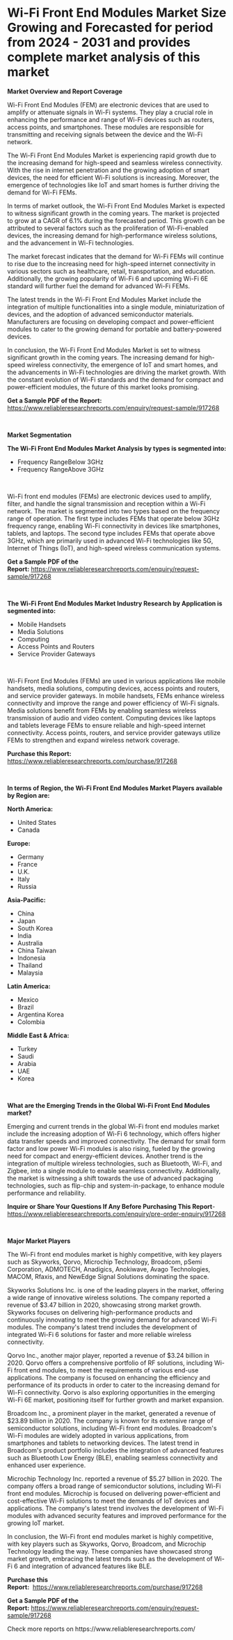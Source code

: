 <p><h1>Wi-Fi Front End Modules Market Size Growing and Forecasted for period from 2024 - 2031 and provides complete market analysis of this market</h1></p><p><strong>Market Overview and Report Coverage</strong></p>
<p><p>Wi-Fi Front End Modules (FEM) are electronic devices that are used to amplify or attenuate signals in Wi-Fi systems. They play a crucial role in enhancing the performance and range of Wi-Fi devices such as routers, access points, and smartphones. These modules are responsible for transmitting and receiving signals between the device and the Wi-Fi network.</p><p>The Wi-Fi Front End Modules Market is experiencing rapid growth due to the increasing demand for high-speed and seamless wireless connectivity. With the rise in internet penetration and the growing adoption of smart devices, the need for efficient Wi-Fi solutions is increasing. Moreover, the emergence of technologies like IoT and smart homes is further driving the demand for Wi-Fi FEMs.</p><p>In terms of market outlook, the Wi-Fi Front End Modules Market is expected to witness significant growth in the coming years. The market is projected to grow at a CAGR of 6.1% during the forecasted period. This growth can be attributed to several factors such as the proliferation of Wi-Fi-enabled devices, the increasing demand for high-performance wireless solutions, and the advancement in Wi-Fi technologies.</p><p>The market forecast indicates that the demand for Wi-Fi FEMs will continue to rise due to the increasing need for high-speed internet connectivity in various sectors such as healthcare, retail, transportation, and education. Additionally, the growing popularity of Wi-Fi 6 and upcoming Wi-Fi 6E standard will further fuel the demand for advanced Wi-Fi FEMs.</p><p>The latest trends in the Wi-Fi Front End Modules Market include the integration of multiple functionalities into a single module, miniaturization of devices, and the adoption of advanced semiconductor materials. Manufacturers are focusing on developing compact and power-efficient modules to cater to the growing demand for portable and battery-powered devices.</p><p>In conclusion, the Wi-Fi Front End Modules Market is set to witness significant growth in the coming years. The increasing demand for high-speed wireless connectivity, the emergence of IoT and smart homes, and the advancements in Wi-Fi technologies are driving the market growth. With the constant evolution of Wi-Fi standards and the demand for compact and power-efficient modules, the future of this market looks promising.</p></p>
<p><strong>Get a Sample PDF of the Report:</strong> <a href="https://www.reliableresearchreports.com/enquiry/request-sample/917268">https://www.reliableresearchreports.com/enquiry/request-sample/917268</a></p>
<p>&nbsp;</p>
<p><strong>Market Segmentation</strong></p>
<p><strong>The Wi-Fi Front End Modules Market Analysis by types is segmented into:</strong></p>
<p><ul><li>Frequency RangeBelow 3GHz</li><li>Frequency RangeAbove 3GHz</li></ul></p>
<p>&nbsp;</p>
<p><p>Wi-Fi front end modules (FEMs) are electronic devices used to amplify, filter, and handle the signal transmission and reception within a Wi-Fi network. The market is segmented into two types based on the frequency range of operation. The first type includes FEMs that operate below 3GHz frequency range, enabling Wi-Fi connectivity in devices like smartphones, tablets, and laptops. The second type includes FEMs that operate above 3GHz, which are primarily used in advanced Wi-Fi technologies like 5G, Internet of Things (IoT), and high-speed wireless communication systems.</p></p>
<p><strong>Get a Sample PDF of the Report:</strong>&nbsp;<a href="https://www.reliableresearchreports.com/enquiry/request-sample/917268">https://www.reliableresearchreports.com/enquiry/request-sample/917268</a></p>
<p>&nbsp;</p>
<p><strong>The Wi-Fi Front End Modules Market Industry Research by Application is segmented into:</strong></p>
<p><ul><li>Mobile Handsets</li><li>Media Solutions</li><li>Computing</li><li>Access Points and Routers</li><li>Service Provider Gateways</li></ul></p>
<p>&nbsp;</p>
<p><p>Wi-Fi Front End Modules (FEMs) are used in various applications like mobile handsets, media solutions, computing devices, access points and routers, and service provider gateways. In mobile handsets, FEMs enhance wireless connectivity and improve the range and power efficiency of Wi-Fi signals. Media solutions benefit from FEMs by enabling seamless wireless transmission of audio and video content. Computing devices like laptops and tablets leverage FEMs to ensure reliable and high-speed internet connectivity. Access points, routers, and service provider gateways utilize FEMs to strengthen and expand wireless network coverage.</p></p>
<p><strong>Purchase this Report:</strong>&nbsp; <a href="https://www.reliableresearchreports.com/purchase/917268">https://www.reliableresearchreports.com/purchase/917268</a></p>
<p>&nbsp;</p>
<p><strong>In terms of Region, the Wi-Fi Front End Modules Market Players available by Region are:</strong></p>
<p>
    <p> <strong> North America: </strong>
        <ul>
            <li>United States</li>
            <li>Canada</li>
        </ul>
        </p> 
    <p> <strong> Europe: </strong>
        <ul>
            <li>Germany</li>
            <li>France</li>
            <li>U.K.</li>
            <li>Italy</li>
            <li>Russia</li>
        </ul>
        </p> 
    <p> <strong> Asia-Pacific: </strong>
        <ul>
            <li>China</li>
            <li>Japan</li>
            <li>South Korea</li>
            <li>India</li>
            <li>Australia</li>
            <li>China Taiwan</li>
            <li>Indonesia</li>
            <li>Thailand</li>
            <li>Malaysia</li>
        </ul>
        </p> 
    <p> <strong> Latin America: </strong>
        <ul>
            <li>Mexico</li>
            <li>Brazil</li>
            <li>Argentina Korea</li>
            <li>Colombia</li>
        </ul>
        </p> 
    <p> <strong> Middle East & Africa: </strong>
        <ul>
            <li>Turkey</li>
            <li>Saudi</li>
            <li>Arabia</li>
            <li>UAE</li>
            <li>Korea</li>
        </ul>
    </p>
    </p>
<p>&nbsp;</p>
<p><strong>What are the Emerging Trends in the Global Wi-Fi Front End Modules market?</strong></p>
<p><p>Emerging and current trends in the global Wi-Fi front end modules market include the increasing adoption of Wi-Fi 6 technology, which offers higher data transfer speeds and improved connectivity. The demand for small form factor and low power Wi-Fi modules is also rising, fueled by the growing need for compact and energy-efficient devices. Another trend is the integration of multiple wireless technologies, such as Bluetooth, Wi-Fi, and Zigbee, into a single module to enable seamless connectivity. Additionally, the market is witnessing a shift towards the use of advanced packaging technologies, such as flip-chip and system-in-package, to enhance module performance and reliability.</p></p>
<p><strong>Inquire or Share Your Questions If Any Before Purchasing This Report</strong>- <a href="https://www.reliableresearchreports.com/enquiry/pre-order-enquiry/917268">https://www.reliableresearchreports.com/enquiry/pre-order-enquiry/917268</a></p>
<p>&nbsp;</p>
<p><strong>Major Market Players</strong></p>
<p><p>The Wi-Fi front end modules market is highly competitive, with key players such as Skyworks, Qorvo, Microchip Technology, Broadcom, pSemi Corporation, ADMOTECH, Anadigics, Anokiwave, Avago Technologies, MACOM, Rfaxis, and NewEdge Signal Solutions dominating the space.</p><p>Skyworks Solutions Inc. is one of the leading players in the market, offering a wide range of innovative wireless solutions. The company reported a revenue of $3.47 billion in 2020, showcasing strong market growth. Skyworks focuses on delivering high-performance products and continuously innovating to meet the growing demand for advanced Wi-Fi modules. The company's latest trend includes the development of integrated Wi-Fi 6 solutions for faster and more reliable wireless connectivity.</p><p>Qorvo Inc., another major player, reported a revenue of $3.24 billion in 2020. Qorvo offers a comprehensive portfolio of RF solutions, including Wi-Fi front end modules, to meet the requirements of various end-use applications. The company is focused on enhancing the efficiency and performance of its products in order to cater to the increasing demand for Wi-Fi connectivity. Qorvo is also exploring opportunities in the emerging Wi-Fi 6E market, positioning itself for further growth and market expansion.</p><p>Broadcom Inc., a prominent player in the market, generated a revenue of $23.89 billion in 2020. The company is known for its extensive range of semiconductor solutions, including Wi-Fi front end modules. Broadcom's Wi-Fi modules are widely adopted in various applications, from smartphones and tablets to networking devices. The latest trend in Broadcom's product portfolio includes the integration of advanced features such as Bluetooth Low Energy (BLE), enabling seamless connectivity and enhanced user experience.</p><p>Microchip Technology Inc. reported a revenue of $5.27 billion in 2020. The company offers a broad range of semiconductor solutions, including Wi-Fi front end modules. Microchip is focused on delivering power-efficient and cost-effective Wi-Fi solutions to meet the demands of IoT devices and applications. The company's latest trend involves the development of Wi-Fi modules with advanced security features and improved performance for the growing IoT market.</p><p>In conclusion, the Wi-Fi front end modules market is highly competitive, with key players such as Skyworks, Qorvo, Broadcom, and Microchip Technology leading the way. These companies have showcased strong market growth, embracing the latest trends such as the development of Wi-Fi 6 and integration of advanced features like BLE.</p></p>
<p><strong>Purchase this Report:</strong>&nbsp;&nbsp;<a href="https://www.reliableresearchreports.com/purchase/917268">https://www.reliableresearchreports.com/purchase/917268</a></p>
<p></p>
<p><strong>Get a Sample PDF of the Report:</strong>&nbsp;<a href="https://www.reliableresearchreports.com/enquiry/request-sample/917268">https://www.reliableresearchreports.com/enquiry/request-sample/917268</a></p>
<p>Check more reports on https://www.reliableresearchreports.com/</p>